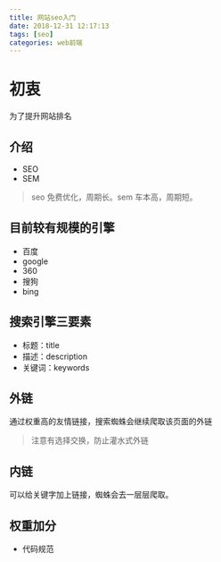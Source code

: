 ```yaml
---
title: 网站seo入门
date: 2018-12-31 12:17:13
tags: [seo]
categories: web前端
---
```

# 初衷

为了提升网站排名

## 介绍

* SEO
* SEM
> seo 免费优化，周期长。sem 车本高，周期短。

## 目前较有规模的引擎

* 百度
* google
* 360
* 搜狗
* bing

## 搜索引擎三要素

* 标题：title
* 描述：description
* 关键词：keywords

## 外链

通过权重高的友情链接，搜索蜘蛛会继续爬取该页面的外链
> 注意有选择交换，防止灌水式外链

## 内链

可以给关键字加上链接，蜘蛛会去一层层爬取。

## 权重加分

* 代码规范